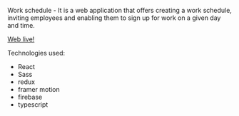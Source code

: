 Work schedule - It is a web application that offers creating a work schedule, inviting employees and enabling them to 
sign up for work on a given day and time.

 <a href="https://work-shedule.netlify.app/">Web live!</a>

Technologies used: 
- React
- Sass
- redux
- framer motion
- firebase
- typescript
